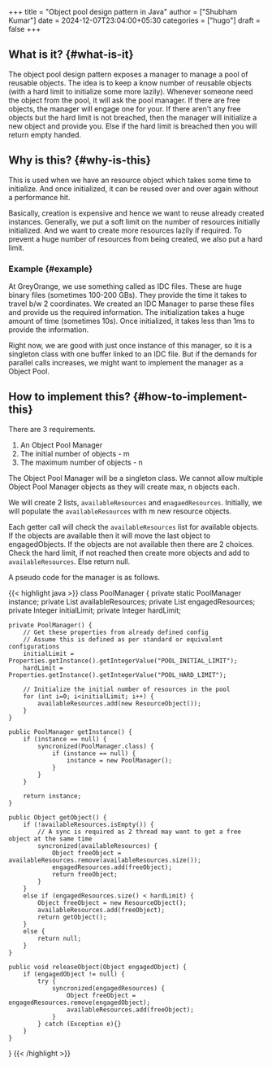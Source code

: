 +++
title = "Object pool design pattern in Java"
author = ["Shubham Kumar"]
date = 2024-12-07T23:04:00+05:30
categories = ["hugo"]
draft = false
+++

## What is it? {#what-is-it}

The object pool design pattern exposes a manager to manage a pool of reusable objects.
The idea is to keep a know number of reusable objects (with a hard limit to initialize some more lazily).
Whenever someone need the object from the pool, it will ask the pool manager.
If there are free objects, the manager will engage one for your.
If there aren't any free objects but the hard limit is not breached, then the manager will initialize a new object and provide you.
Else if the hard limit is breached then you will return empty handed.


## Why is this? {#why-is-this}

This is used when we have an resource object which takes some time to initialize.
And once initialized, it can be reused over and over again without a performance hit.

Basically, creation is expensive and hence we want to reuse already created instances.
Generally, we put a soft limit on the number of resources initially initialized.
And we want to create more resources lazily if required.
To prevent a huge number of resources from being created, we also put a hard limit.


### Example {#example}

At GreyOrange, we use something called as IDC files.
These are huge binary files (sometimes 100-200 GBs).
They provide the time it takes to travel b/w 2 coordinates.
We created an IDC Manager to parse these files and provide us the required information.
The initialization takes a huge amount of time (sometimes 10s).
Once initialized, it takes less than 1ms to provide the information.

Right now, we are good with just once instance of this manager, so it is a singleton class with one buffer linked to an IDC file.
But if the demands for parallel calls increases, we might want to implement the manager as a Object Pool.


## How to implement this? {#how-to-implement-this}

There are 3 requirements.

1.  An Object Pool Manager
2.  The initial number of objects - m
3.  The maximum number of objects - n

The Object Pool Manager will be a singleton class.
We cannot allow multiple Object Pool Manager objects as they will create max, n objects each.

We will create 2 lists, `availableResources` and `enagaedResources`.
Initially, we will populate the `availableResources` with m new resource objects.

Each getter call will check the `availableResources` list for available objects.
If the objects are available then it will move the last object to engagedObjects.
If the objects are not available then there are 2 choices.
Check the hard limit, if not reached then create more objects and add to `availableResources`.
Else return null.

A pseudo code for the manager is as follows.

{{< highlight java >}}
class PoolManager {
    private static PoolManager instance;
    private List<Object> availableResources;
    private List<Object> engagedResources;
    private Integer initialLimit;
    private Integer hardLimit;

    private PoolManager() {
        // Get these properties from already defined config
        // Assume this is defined as per standard or equivalent configurations
        initialLimit = Properties.getInstance().getIntegerValue("POOL_INITIAL_LIMIT");
        hardLimit = Properties.getInstance().getIntegerValue("POOL_HARD_LIMIT");

        // Initialize the initial number of resources in the pool
        for (int i=0; i<initialLimit; i++) {
            availableResources.add(new ResourceObject());
        }
    }

    public PoolManager getInstance() {
        if (instance == null) {
            syncronized(PoolManager.class) {
                if (instance == null) {
                    instance = new PoolManager();
                }
            }
        }

        return instance;
    }

    public Object getObject() {
        if (!availableResources.isEmpty()) {
            // A sync is required as 2 thread may want to get a free object at the same time
            syncronized(availableResources) {
                Object freeObject = availableResources.remove(availableResources.size());
                engagedResources.add(freeObject);
                return freeObject;
            }
        }
        else if (engagedResources.size() < hardLimit) {
            Object freeObject = new ResourceObject();
            availableResources.add(freeObject);
            return getObject();
        }
        else {
            return null;
        }
    }

    public void releaseObject(Object engagedObject) {
        if (engagedObject != null) {
            try {
                syncronized(engagedResources) {
                    Object freeObject = engagedResources.remove(engagedObject);
                    availableResources.add(freeObject);
                }
            } catch (Exception e){}
        }
    }

}
{{< /highlight >}}

